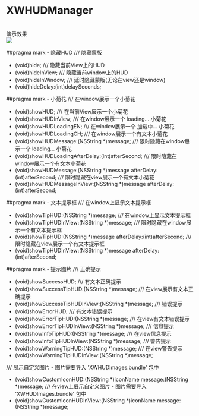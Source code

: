 # XWHUDManager

<br>演示效果</br>
![](https://github.com/qxuewei/XWHUDManager/raw/master/gif.gif)  

##pragma mark - 隐藏HUD
/// 隐藏蒙版
+ (void)hide;
/// 隐藏当前View上的HUD
+ (void)hideInView;
/// 隐藏当前window上的HUD
+ (void)hideInWindow;
/// 延时隐藏蒙版(无论在view还是window)
+ (void)hideDelay:(int)delaySeconds;

##pragma mark - 小菊花
/// 在window展示一个小菊花
+ (void)showHUD;
/// 在当前View展示一个小菊花
+ (void)showHUDInView;
/// 在window展示一个 loading... 小菊花
+ (void)showHUDLoadingEN;
/// 在window展示一个 加载中... 小菊花
+ (void)showHUDLoadingCH;
/// 在window展示一个有文本小菊花
+ (void)showHUDMessage:(NSString *)message;
/// 限时隐藏在window展示一个 loading... 小菊花
+ (void)showHUDLoadingAfterDelay:(int)afterSecond;
/// 限时隐藏在window展示一个有文本小菊花
+ (void)showHUDMessage:(NSString *)message afterDelay:(int)afterSecond;
/// 限时隐藏在view展示一个有文本小菊花
+ (void)showHUDMessageInView:(NSString *)message afterDelay:(int)afterSecond;

##pragma mark - 文本提示框
/// 在window上显示文本提示框
+ (void)showTipHUD:(NSString *)message;
/// 在window上显示文本提示框
+ (void)showTipHUDInView:(NSString *)message;
/// 限时隐藏在window展示一个有文本提示框
+ (void)showTipHUD:(NSString *)message afterDelay:(int)afterSecond;
/// 限时隐藏在view展示一个有文本提示框
+ (void)showTipHUDInView:(NSString *)message afterDelay:(int)afterSecond;

##pragma mark - 提示图片
/// 正确提示
+ (void)showSuccessHUD;
/// 有文本正确提示
+ (void)showSuccessTipHUD:(NSString *)message;
/// 在view展示有文本正确提示
+ (void)showSuccessTipHUDInView:(NSString *)message;
/// 错误提示
+ (void)showErrorHUD;
/// 有文本错误提示
+ (void)showErrorTipHUD:(NSString *)message;
/// 在view有文本错误提示
+ (void)showErrorTipHUDInView:(NSString *)message;
/// 信息提示
+ (void)showInfoTipHUD:(NSString *)message;
/// 在view信息提示
+ (void)showInfoTipHUDInView:(NSString *)message;
/// 警告提示
+ (void)showWarningTipHUD:(NSString *)message;
/// 在view警告提示
+ (void)showWarningTipHUDInView:(NSString *)message;

/// 展示自定义图片 - 图片需要导入 'XWHUDImages.bundle' 包中
+ (void)showCustomIconHUD:(NSString *)iconName message:(NSString *)message;
/// 在view上展示自定义图片 - 图片需要导入 'XWHUDImages.bundle' 包中
+ (void)showCustomIconHUDInView:(NSString *)iconName message:(NSString *)message;

